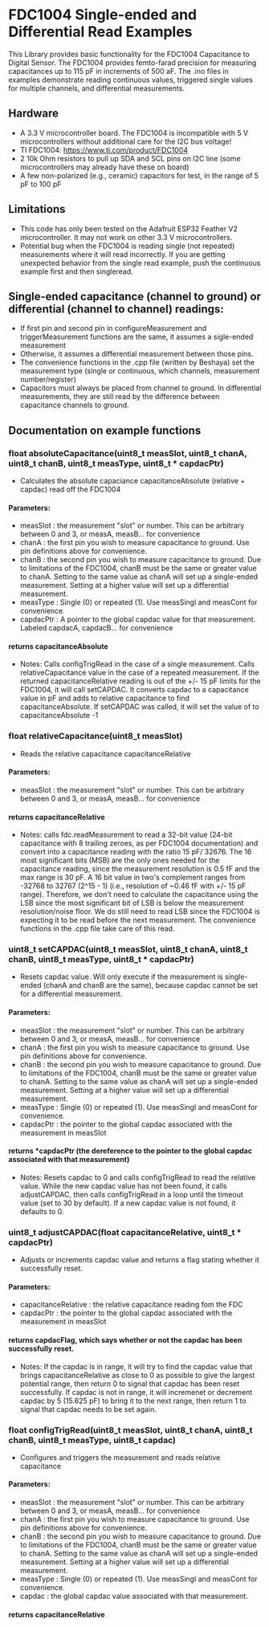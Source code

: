 # FDC1004 Single-ended and Differential Read Examples

This Library provides basic functionality for the FDC1004 Capacitance to Digital Sensor. The FDC1004 provides femto-farad precision for measuring capacitances up to 115 pF in increments of 500 aF. The .ino files in examples demonstrate reading continuous values, triggered single values for multiple channels, and differential measurements. 

## Hardware

 * A 3.3 V microcontroller board. The FDC1004 is incompatible with 5 V microcontrollers without additional care for the I2C bus voltage!
 * TI FDC1004: https://www.ti.com/product/FDC1004
 * 2 10k Ohm resistors to pull up SDA and SCL pins on I2C line (some microcontrollers may already have these on board)
 * A few non-polarized (e.g., ceramic) capacitors for test, in the range of 5 pF to 100 pF
 
## Limitations
 * This code has only been tested on the Adafruit ESP32 Feather V2 microcontroller. It may not work on other 3.3 V microcontrollers. 
 * Potential bug when the FDC1004 is reading single (not repeated) measurements where it will read incorrectly. If you are getting unexpected behavior from the single read example, push the continuous example first and then singleread.

## Single-ended capacitance (channel to ground) or differential (channel to channel) readings: 
 * If first pin and second pin in configureMeasurement and triggerMeasurement functions are the same, it assumes a sigle-ended measurement
 * Otherwise, it assumes a differential measurement between those pins.
 * The convenience functions in the .cpp file (written by Beshaya) set the measurement type (single or continuous, which channels, measurement number/register)
 * Capacitors must always be placed from channel to ground. In differential measurements, they are still read by the difference between capacitance channels to ground. 

 ## Documentation on example functions
 
### float absoluteCapacitance(uint8_t measSlot, uint8_t chanA, uint8_t chanB, uint8_t measType, uint8_t * capdacPtr)
 * Calculates the absolute capaciance capacitanceAbsolute (relative + capdac) read off the FDC1004

 #### Parameters: 
 * measSlot : the measurement "slot" or number. This can be arbitrary between 0 and 3, or measA, measB... for convenience
 * chanA : the first pin you wish to measure capacitance to ground. Use pin definitions above for convenience.
 * chanB : the second pin you wish to measure capacitance to ground. Due to limitations of the FDC1004, chanB must be the same or greater value to chanA. Setting to the same value as chanA will set up a single-ended measurement. Setting at a higher value will set up a differential measurement. 
 * measType : Single (0) or repeated (1). Use measSingl and measCont for convenience. 
 * capdacPtr : A pointer to the global capdac value for that measurement. Labeled capdacA, capdacB... for convenience

 #### returns capacitanceAbsolute

* Notes: Calls configTrigRead in the case of a single measurement. Calls relativeCapacitance value in the case of a repeated measurement. If the returned capacitanceRelative reading is out of the +/- 15 pF limits for the FDC1004, it will call setCAPDAC. It converts capdac to a capacitance value in pF and adds to relative capacitance to find capacitanceAbsolute. If setCAPDAC was called, it will set the value of to capacitanceAbsolute -1

### float relativeCapacitance(uint8_t measSlot)
  * Reads the relative capacitance capacitanceRelative

#### Parameters: 
  * measSlot : the measurement "slot" or number. This can be arbitrary between 0 and 3, or measA, measB... for convenience

#### returns capacitanceRelative

* Notes: calls fdc.readMeasurement to read a 32-bit value (24-bit capacitance with 8 trailing zeroes, as per FDC1004 documentation) and convert into a capacitance reading with the ratio 15 pF/ 32676. The 16 most significant bits (MSB) are the only ones needed for the capacitance reading, since the measurement resolution is 0.5 fF and the max range is 30 pF. A 16 bit value in two's complement ranges from -32768 to 32767 (2^15 - 1) (i.e., resolution of ~0.46 fF with +/- 15 pF range). Therefore, we don't need to calculate the capacitance using the LSB since the most significant bit of LSB is below the measurement resolution/noise floor. We do still need to read LSB since the FDC1004 is expecting it to be read before the next measurement. The convenience functions in the .cpp file take care of this read.

### uint8_t setCAPDAC(uint8_t measSlot, uint8_t chanA, uint8_t chanB, uint8_t measType, uint8_t * capdacPtr)
* Resets capdac value. Will only execute if the measurement is single-ended (chanA and chanB are the same), because capdac cannot be set for a differential measurement.

#### Parameters:  
* measSlot : the measurement "slot" or number. This can be arbitrary between 0 and 3, or measA, measB... for convenience
* chanA : the first pin you wish to measure capacitance to ground. Use pin definitions above for convenience.
* chanB : the second pin you wish to measure capacitance to ground. Due to limitations of the FDC1004, chanB must be the same or greater value to chanA. Setting to the same value as chanA will set up a single-ended measurement. Setting at a higher value will set up a differential measurement. 
* measType : Single (0) or repeated (1). Use measSingl and measCont for convenience. 
* capdacPtr : the pointer to the global capdac associated with the measurement in measSlot

#### returns *capdacPtr (the dereference to the pointer to the global capdac associated with that measurement)

* Notes: Resets capdac to 0 and calls configTrigRead to read the relative value. While the new capdac value has not been found, it calls adjustCAPDAC, then calls configTrigRead in a loop until the timeout value (set to 30 by default). If a new capdac value is not found, it defaults to 0.


### uint8_t adjustCAPDAC(float capacitanceRelative, uint8_t * capdacPtr)
* Adjusts or increments capdac value and returns a flag stating whether it successfully reset.
 
#### Parameters: 
* capacitanceRelative : the relative capacitance reading fom the FDC
* capdacPtr : the pointer to the global capdac associated with the measurement in measSlot

#### returns capdacFlag, which says whether or not the capdac has been successfully reset.

* Notes: If the capdac is in range, it will try to find the capdac value that brings capacitanceRelative as close to 0 as possible to give the largest potential range, then return 0 to signal that capdac has been reset successfully. If capdac is not in range, it will incremenet or decrement capdac by 5 (15.625 pF) to bring it to the next range, then return 1 to signal that capdac needs to be set again.

### float configTrigRead(uint8_t measSlot, uint8_t chanA, uint8_t chanB, uint8_t measType, uint8_t capdac)
 * Configures and triggers the measurement and reads relative capacitance

 #### Parameters: 
 * measSlot : the measurement "slot" or number. This can be arbitrary between 0 and 3, or measA, measB... for convenience
 * chanA : the first pin you wish to measure capacitance to ground. Use pin definitions above for convenience.
 * chanB : the second pin you wish to measure capacitance to ground. Due to limitations of the FDC1004, chanB must be the same or greater value to chanA. Setting to the same value as chanA will set up a single-ended measurement. Setting at a higher value will set up a differential measurement. 
 * measType : Single (0) or repeated (1). Use measSingl and measCont for convenience. 
 * capdac : the global capdac value associated with that measurement.

 #### returns capacitanceRelative 
  
